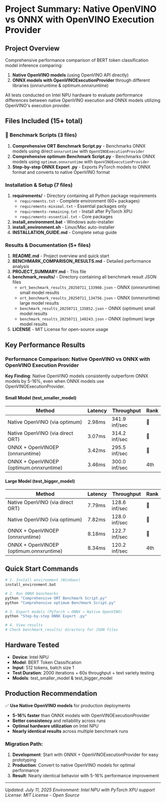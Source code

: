 # Project Summary: Native OpenVINO vs ONNX with OpenVINO Execution Provider

## Project Overview

Comprehensive performance comparison of BERT token classification model inference comparing:
1. **Native OpenVINO models** (using OpenVINO API directly)
2. **ONNX models with OpenVINOExecutionProvider** through different libraries (onnxruntime & optimum.onnxruntime)

All tests conducted on Intel NPU hardware to evaluate performance differences between native OpenVINO execution and ONNX models utilizing OpenVINO's execution provider.

## Files Included (15+ total)

### 🚀 Benchmark Scripts (3 files)

1. **Comprehensive ORT Benchmark Script.py** - Benchmarks ONNX models using direct `onnxruntime` with `OpenVINOExecutionProvider`
2. **Comprehensive optimum Benchmark Script.py** - Benchmarks ONNX models using `optimum.onnxruntime` with `OpenVINOExecutionProvider`
3. **Step-by-step ONNX Export .py** - Exports PyTorch models to ONNX format and converts to native OpenVINO format

### Installation & Setup (7 files)

1. **requirements/** - Directory containing all Python package requirements
   - `requirements.txt` - Complete environment (60+ packages)
   - `requirements-minimal.txt` - Essential packages only
   - `requirements-remaining.txt` - Install after PyTorch XPU
   - `requirements-essential.txt` - Core packages
2. **install_environment.bat** - Windows auto-installer
3. **install_environment.sh** - Linux/Mac auto-installer
4. **INSTALLATION_GUIDE.md** - Complete setup guide

### Results & Documentation (5+ files)

1. **README.md** - Project overview and quick start
2. **BENCHMARK_COMPARISON_RESULTS.md** - Detailed performance analysis
3. **PROJECT_SUMMARY.md** - This file
4. **benchmark_results/** - Directory containing all benchmark result JSON files
   - `ort_benchmark_results_20250711_133908.json` - ONNX (onnxruntime) small model results
   - `ort_benchmark_results_20250711_134756.json` - ONNX (onnxruntime) large model results
   - `benchmark_results_20250711_135852.json` - ONNX (optimum) small model results
   - `benchmark_results_20250711_140243.json` - ONNX (optimum) large model results
5. **LICENSE** - MIT License for open-source usage

## Key Performance Results

### Performance Comparison: Native OpenVINO vs ONNX with OpenVINO Execution Provider

**Key Finding**: Native OpenVINO models consistently outperform ONNX models by 5-16%, even when ONNX models use OpenVINOExecutionProvider.

#### Small Model (test_smaller_model)

| Method                              | Latency | Throughput     | Rank |
| ----------------------------------- | ------- | -------------- | ---- |
| Native OpenVINO (via optimum)      | 2.98ms  | 341.9 inf/sec  | 🥇   |
| Native OpenVINO (via direct ORT)   | 3.07ms  | 314.2 inf/sec  | 🥈   |
| ONNX + OpenVINOEP (onnxruntime)     | 3.42ms  | 295.5 inf/sec  | 🥉   |
| ONNX + OpenVINOEP (optimum.onnxruntime) | 3.46ms  | 300.0 inf/sec  | 4th  |

#### Large Model (test_bigger_model)

| Method                              | Latency | Throughput     | Rank |
| ----------------------------------- | ------- | -------------- | ---- |
| Native OpenVINO (via direct ORT)   | 7.79ms  | 128.6 inf/sec  | 🥇   |
| Native OpenVINO (via optimum)      | 7.82ms  | 128.0 inf/sec  | 🥈   |
| ONNX + OpenVINOEP (onnxruntime)     | 8.18ms  | 122.7 inf/sec  | 🥉   |
| ONNX + OpenVINOEP (optimum.onnxruntime) | 8.34ms  | 120.2 inf/sec  | 4th  |

## Quick Start Commands

```bash
# 1. Install environment (Windows)
install_environment.bat

# 2. Run ONNX benchmarks
python "Comprehensive ORT Benchmark Script.py"
python "Comprehensive optimum Benchmark Script.py"

# 3. Export models (PyTorch → ONNX → Native OpenVINO)
python "Step-by-step ONNX Export .py"

# 4. View results
# Check benchmark_results/ directory for JSON files
```

## Hardware Tested

- **Device**: Intel NPU
- **Model**: BERT Token Classification
- **Input**: 512 tokens, batch size 1
- **Test Duration**: 2000 iterations + 60s throughput + text variety testing
- **Models**: test_smaller_model & test_bigger_model

## Production Recommendation

✅ **Use Native OpenVINO models** for production deployments

- **5-16% faster** than ONNX models with OpenVINOExecutionProvider
- **Better consistency** and reliability across runs
- **Optimal hardware utilization** on Intel NPU
- **Nearly identical results** across multiple benchmark runs

### Migration Path:
1. **Development**: Start with ONNX + OpenVINOExecutionProvider for easy prototyping
2. **Production**: Convert to native OpenVINO models for optimal performance
3. **Result**: Nearly identical behavior with 5-16% performance improvement

---

_Updated: July 11, 2025_
_Environment: Intel NPU with PyTorch XPU support_
_License: MIT License - Open Source_
